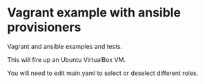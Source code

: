 # Vagrant example with ansible provisioners

Vagrant and ansible examples and tests.

This will fire up an Ubuntu VirtualBox VM. 

You will need to edit main.yaml to select or deselect different roles.
